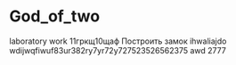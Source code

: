 # God_of_two
laboratory work 
11гркщ10щаф
Построить замок
ihwaliajdo
wdijwqfiwuf83ur382ry7yr72y727523526562375
awd
2777
